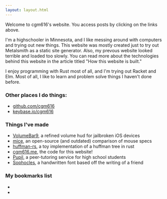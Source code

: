 ```yaml
---
layout: layout.html
---
```


Welcome to cgm616's website. You access posts by clicking on the links above.

I'm a highschooler in Minnesota, and I like messing around with computers and trying out new things.
This website was mostly created just to try out Metalsmith as a static site generator.
Also, my prevous website looked terrible and loaded too slowly.
You can read more about the technologies behind this website in the article titled "How this website is built."

I enjoy programming with Rust most of all, and I'm trying out Racket and Elm.
Most of all, I like to learn and problem solve things I haven't done before.

### Other places I do things:
- [github.com/cgm616](https://github.com/cgm616)
- [keybase.io/cgm616](https://keybase.io/cgm616/)

### Things I've made
- [VolumeBar9](https://github.com/cgm616/VolumeBar9), a refined volume hud for jailbroken iOS devices
- [mice](http://mice.cgm616.me/), an open-source (and outdated) comparison of mouse specs
- [huffman-rs](https://github.com/cgm616/huffman-rs), a toy implementation of a huffman tree in rust
- [cgm616.me](https://github.com/cgm616/cgm616.me), the code for this website!
- [Pupil](https://pupilme.com), a peer-tutoring service for high school students
- [Sophocles](https://cgm616.me/downloads/sophocles.zip), a handwritten font based off the writing of a friend

### My bookmarks list
- 
-
